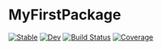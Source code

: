 # MyFirstPackage

[![Stable](https://img.shields.io/badge/docs-stable-blue.svg)](https://yuqingrong.github.io/MyFirstPackage.jl/stable/)
[![Dev](https://img.shields.io/badge/docs-dev-blue.svg)](https://yuqingrong.github.io/MyFirstPackage.jl/dev/)
[![Build Status](https://github.com/yuqingrong/MyFirstPackage.jl/actions/workflows/CI.yml/badge.svg?branch=main)](https://github.com/yuqingrong/MyFirstPackage.jl/actions/workflows/CI.yml?query=branch%3Amain)
[![Coverage](https://codecov.io/gh/yuqingrong/MyFirstPackage.jl/branch/main/graph/badge.svg)](https://codecov.io/gh/yuqingrong/MyFirstPackage.jl)

